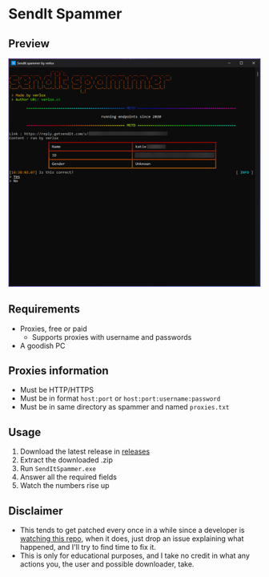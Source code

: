 # SendIt Spammer

## Preview
![fullscreen](https://github.com/verlox/SendIt-Spammer/blob/master/Previews/preview.png?raw=true)

## Requirements
* Proxies, free or paid
  * Supports proxies with username and passwords
* A goodish PC

## Proxies information
* Must be HTTP/HTTPS
* Must be in format `host:port` or `host:port:username:password`
* Must be in same directory as spammer and named `proxies.txt`


## Usage
1. Download the latest release in [releases](https://github.com/verlox/SendIt-Spammer/releases)
2. Extract the downloaded .zip
3. Run `SendItSpammer.exe`
4. Answer all the required fields
5. Watch the numbers rise up

## Disclaimer
* This tends to get patched every once in a while since a developer is [watching this repo](https://user-images.githubusercontent.com/83199049/178832103-7fe877df-6169-4c48-aa60-0fba1604ea3c.png), when it does, just drop an issue explaining what happened, and I'll try to find time to fix it.
* This is only for educational purposes, and I take no credit in what any actions you, the user and possible downloader, take.
